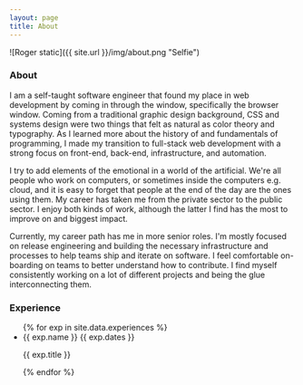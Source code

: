 ```yaml
---
layout: page
title: About
---
```


![Roger static]({{ site.url }}/img/about.png "Selfie")

### About

I am a self-taught software engineer that found my place in web development by
coming in through the window, specifically the browser window. Coming from a
traditional graphic design background, CSS and systems design were two things
that felt as natural as color theory and typography. As I learned more about the
history of and fundamentals of programming, I made my transition to full-stack
web development with a strong focus on front-end, back-end, infrastructure,
and automation.

I try to add elements of the emotional in a world of the artificial. We're all
people who work on computers, or sometimes inside the computers e.g. cloud, and
it is easy to forget that people at the end of the day are the ones using them.
My career has taken me from the private sector to the public sector. I enjoy
both kinds of work, although the latter I find has the most to improve on and
biggest impact.

Currently, my career path has me in more senior roles. I'm mostly focused on
release engineering and building the necessary infrastructure and processes to
help teams ship and iterate on software. I feel comfortable on-boarding on teams
to better understand how to contribute. I find myself consistently working on a
lot of different projects and being the glue interconnecting them.

### Experience
<ul class="exp-list">
  {% for exp in site.data.experiences %}
  <li>
    <span class="exp-name">{{ exp.name }}</span>
    <span class="exp-dates" title="{{ exp.length }}">{{ exp.dates }}</span>
    <p>{{ exp.title }}</p>
  </li>
  {% endfor %}
</ul>
